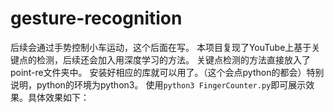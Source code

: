 # gesture-recognition
后续会通过手势控制小车运动，这个后面在写。
本项目复现了YouTube上基于关键点的检测，后续还会加入用深度学习的方法。
关键点检测的方法直接放入了point-re文件夹中。
安装好相应的库就可以用了。（这个会点python的都会）特别说明，python的环境为python3。
使用`python3 FingerCounter.py`即可展示效果。具体效果如下：
